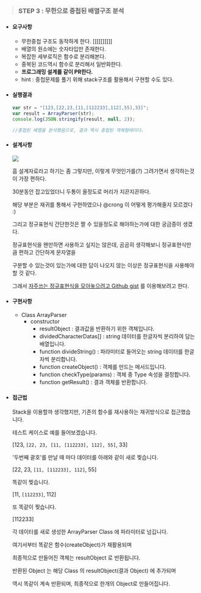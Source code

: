 > ### STEP 3 : 무한으로 중첩된 배열구조 분석

- #### 요구사항

  - 무한중첩 구조도 동작하게 한다. [[[[[]]]]]
  - 배열의 원소에는 숫자타입만 존재한다.
  - 복잡한 세부로직은 함수로 분리해본다.
  - 중복된 코드역시 함수로 분리해서 일반화한다.
  - **프로그래밍 설계를 같이 PR한다.**
  - hint : 중첩문제를 풀기 위해 stack구조를 활용해서 구현할 수도 있다.



- #### 실행결과

  ```javascript
  var str = "[123,[22,23,[11,[112233],112],55],33]";
  var result = ArrayParser(str);
  console.log(JSON.stringify(result, null, 2)); 
  
  //중첩된 배열을 분석했음으로, 결과 역시 중첩된 객체형태이다.
  ```



- #### 설계사항

  ![](https://i.imgur.com/HC2BoW6.png)

     흠 설계자료라고 하기는 좀 그렇지만, 이렇게 무엇인가를(?) 그려가면서 생각하는것이 가장 편하다.

     30분동안 잡고있었더니 두통이 올정도로 머리가 지끈지끈하다.

     해당 부분은 재귀를 통해서 구현하였으나 @crong 이 어떻게 평가해줄지 모르겠다 :)

     그리고 정규표현식 간단한것은 짤 수 있을정도로 해야하는가에 대한 궁금증이 생겼다.

     정규표현식을 왠만하면 사용하고 싶지는 않은데, 곰곰히 생각해보니 정규표현식만큼 편하고 간단하게 문자열을

     구분할 수 있는것이 있는가에 대한 답이 나오지 않는 이상은 정규표현식을 사용해야 할 것 같다.

     그래서 [자주쓰는 정규표현식을 모아놓으려고 Github gist](https://gist.github.com/antaehyeon/d80d4b90225ce86c269f26bc1c65cc97) 를 이용해보려고 한다.

  

- #### 구현사항
  - Class ArrayParser
    - constructor
      - resultObject : 결과값을 반환하기 위한 객체입니다.
      - dividedCharacterDatas[] : string 데이터를 한글자씩 분리하여 담는 배열입니다.
      - function divideString() : 파라미터로 들어오는 string 데이터를 한글자씩 분리합니다.
      - function createObject() : 객체를 만드는 메서드입니다.
      - function checkType(params) : 객체 중 Type 속성을 결정합니다.
      - function getResult() : 결과 객체를 반환합니다.

  

- #### 접근법

  Stack을 이용할까 생각했지만, 기존의 함수를 재사용하는 재귀방식으로 접근했습니다.

  테스트 케이스로 예를 들어보겠습니다.

  [123, `[22, 23, [11, [112233], 112], 55]`, 33]

  '두번째 괄호'를 만날 때 마다 데이터를 아래와 같이 새로 찢습니다.

  [22, 23, `[11, [112233], 112]`, 55]

  똑같이 찢습니다.

  [11, `[112233]`, 112]

  또 똑같이 찢습니다.

  [112233]

  각 데이터를 새로 생성한 ArrayParser Class 에 파라미터로 넘깁니다.

  여기서부터 똑같은 함수(createObject)가 재활용되며

  최종적으로 만들어진 객체는 resultObject 로 반환됩니다.

  반환된 Object 는 해당 Class 의 resultObject(결과 Object) 에 추가되며

  역시 똑같이 계속 반환되며, 최종적으로 한개의 Object로 만들어집니다.